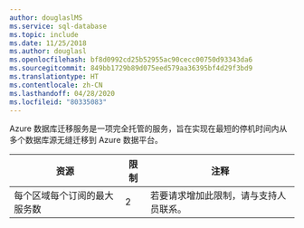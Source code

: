 ```yaml
---
author: douglaslMS
ms.service: sql-database
ms.topic: include
ms.date: 11/25/2018
ms.author: douglasl
ms.openlocfilehash: bf8d0992cd25b52955ac90cecc00750d93343da6
ms.sourcegitcommit: 849bb1729b89d075eed579aa36395bf4d29f3bd9
ms.translationtype: HT
ms.contentlocale: zh-CN
ms.lasthandoff: 04/28/2020
ms.locfileid: "80335083"
---
```

Azure 数据库迁移服务是一项完全托管的服务，旨在实现在最短的停机时间内从多个数据库源无缝迁移到 Azure 数据平台。

| **资源** | **限制** | **注释** |
| --- | --- | --- |
| 每个区域每个订阅的最大服务数 |2 | 若要请求增加此限制，请与支持人员联系。 |
